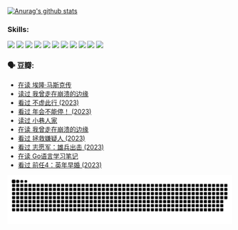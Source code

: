
[![Anurag's github stats](https://github-readme-stats.vercel.app/api?username=w940853815)](https://github.com/anuraghazra/github-readme-stats)

### Skills:

<code><img height="32" src="https://cdn.jsdelivr.net/npm/simple-icons@v5/icons/python.svg"></code>
<code><img height="32" src="https://cdn.jsdelivr.net/npm/simple-icons@v5/icons/javascript.svg"></code>
<code><img height="32" src="https://cdn.jsdelivr.net/npm/simple-icons@v5/icons/django.svg"></code>
<code><img height="32" src="https://cdn.jsdelivr.net/npm/simple-icons@v5/icons/flask.svg"></code>
<code><img height="32" src="https://cdn.jsdelivr.net/npm/simple-icons@v5/icons/vuetify.svg"></code>
<code><img height="32" src="https://cdn.jsdelivr.net/npm/simple-icons@v5/icons/git.svg"></code>
<code><img height="32" src="https://cdn.jsdelivr.net/npm/simple-icons@v5/icons/docker.svg"></code>
<code><img height="32" src="https://cdn.jsdelivr.net/npm/simple-icons@v5/icons/postgresql.svg"></code>
<code><img height="32" src="https://cdn.jsdelivr.net/npm/simple-icons@v5/icons/elasticsearch.svg"></code>
<code><img height="32" src="https://cdn.jsdelivr.net/npm/simple-icons@v5/icons/macos.svg"></code>
<code><img height="32" src="https://cdn.jsdelivr.net/npm/simple-icons@v5/icons/linux.svg"></code>

### 🗣 豆瓣:

<!-- DOUBAN-ACTIVITIES:START -->
- [在读 埃隆·马斯克传](https://www.douban.com/people/136069238/status/4500417190/?_i=06465616)
- [读过 我曾走在崩溃的边缘](https://www.douban.com/people/136069238/status/4500416754/?_i=06465616)
- [看过 不虚此行‎ (2023)](https://www.douban.com/people/136069238/status/4499973052/?_i=06465616)
- [看过 年会不能停！‎ (2023)](https://www.douban.com/people/136069238/status/4498582002/?_i=06465616)
- [读过 小巷人家](https://www.douban.com/people/136069238/status/4489290935/?_i=06465616)
- [在读 我曾走在崩溃的边缘](https://www.douban.com/people/136069238/status/4489290559/?_i=06465616)
- [看过 拯救嫌疑人‎ (2023)](https://www.douban.com/people/136069238/status/4477421513/?_i=06465616)
- [看过 志愿军：雄兵出击‎ (2023)](https://www.douban.com/people/136069238/status/4465247367/?_i=06465616)
- [在读 Go语言学习笔记](https://www.douban.com/people/136069238/status/4459852901/?_i=06465616)
- [看过 前任4：英年早婚‎ (2023)](https://www.douban.com/people/136069238/status/4458320768/?_i=06465616)
<!-- DOUBAN-ACTIVITIES:END -->


![Snake animation](https://raw.githubusercontent.com/w940853815/w940853815/output/github-contribution-grid-snake.svg)

<!--
**w940853815/w940853815** is a ✨ _special_ ✨ repository because its `README.md` (this file) appears on your GitHub profile.

Here are some ideas to get you started:

- 🔭 I’m currently working on ...
- 🌱 I’m currently learning ...
- 👯 I’m looking to collaborate on ...
- 🤔 I’m looking for help with ...
- 💬 Ask me about ...
- 📫 How to reach me: ...
- 😄 Pronouns: ...
- ⚡ Fun fact: ...
-->
